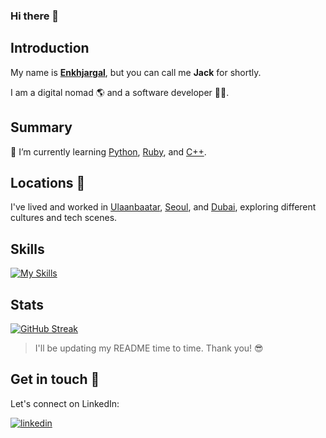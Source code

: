### Hi there 👋

## Introduction
My name is [**Enkhjargal**](https://enkhjargal.me), but you can call me **Jack** for shortly.

I am a digital nomad 🌎 and a software developer 🧑‍💻.

## Summary

🌱 I’m currently learning [Python](https://github.com/topics/python), [Ruby](https://github.com/topics/ruby), and [C++](https://github.com/topics/cpp).

## Locations 📍
I've lived and worked in [Ulaanbaatar](https://en.wikipedia.org/wiki/Ulaanbaatar), [Seoul](https://en.wikipedia.org/wiki/Seoul), and [Dubai](https://en.wikipedia.org/wiki/Dubai), exploring different cultures and tech scenes.

## Skills
[![My Skills](https://skillicons.dev/icons?i=aws,gcp,go,java,js,kotlin,laravel,mysql,nodejs,php,postman,react,sass,tailwind)](https://skillicons.dev)

## Stats
[![GitHub Streak](https://streak-stats.demolab.com/?user=enkhjargal)](https://git.io/streak-stats)

> I'll be updating my README time to time. Thank you! 😎

## Get in touch 👋

Let's connect on LinkedIn:

[![linkedin](https://img.shields.io/badge/linkedin-0A66C2?style=for-the-badge&logo=linkedin&logoColor=white)](https://www.linkedin.com/in/iamenkhjargal)
